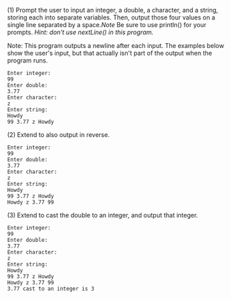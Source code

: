 (1) Prompt the user to input an integer, a double, a character, and a string, storing each into separate variables. Then, output those four values on a single line separated by a space.*Note* Be sure to use println() for your prompts. *Hint: don't use nextLine() in this program.*

Note: This program outputs a newline after each input. The examples below show the user's input, but that actually isn't part of the output when the program runs.
```
Enter integer:
99
Enter double:
3.77
Enter character:
z
Enter string:
Howdy
99 3.77 z Howdy
```

(2) Extend to also output in reverse.
```
Enter integer:
99
Enter double:
3.77
Enter character:
z
Enter string:
Howdy
99 3.77 z Howdy
Howdy z 3.77 99
```
(3) Extend to cast the double to an integer, and output that integer.
```
Enter integer:
99
Enter double:
3.77
Enter character:
z
Enter string:
Howdy
99 3.77 z Howdy
Howdy z 3.77 99
3.77 cast to an integer is 3
```
